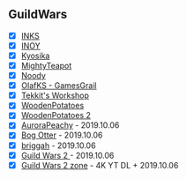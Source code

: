 ## GuildWars

- [x] [INKS](https://www.youtube.com/channel/UCbVGUvx_9SuAYrgJOzBYT7Q)
- [x] [INOY](https://www.youtube.com/channel/UCSoOx7NVJFnolqUwXZ2ghxQ)
- [x] [Kyosika](https://www.youtube.com/channel/UCdg2omrlUUYx_tnyIgNiJSg)
- [x] [MightyTeapot](https://www.youtube.com/channel/UCWXo84TV1a6XJZcDOuq6zaQ)
- [x] [Noody](https://www.youtube.com/channel/UC-QH304zT3qOQ2PKrFmngSQ)
- [x] [OlafKS - GamesGrail](https://www.youtube.com/channel/UCRn-m-2nlUUWtBkPb4gRdTg)
- [x] [Tekkit's Workshop](https://www.youtube.com/channel/UC0Feu7AF3QW-WvqRAgs1ycw)
- [x] [WoodenPotatoes  ](https://www.youtube.com/channel/UCYUY9_i44IDNOs_Ja815mlA)
- [x] [WoodenPotatoes 2](https://www.youtube.com/channel/UC07_U_mN9-gljJkwcGbifcQ)
- [x] [AuroraPeachy](https://www.youtube.com/channel/UCrzoluANZlhi24mlQVouTmg) - 2019.10.06
- [x] [Bog Otter](https://www.youtube.com/channel/UCSzOtbN2xTsI8aQPM2sMmpQ) - 2019.10.06
- [x] [briggah](https://www.youtube.com/channel/UCwtjGb3GIIiQFqh6qSjCLQQ) - 2019.10.06
- [x] [Guild Wars 2  ](https://www.youtube.com/channel/UCP_FgMqOxp_VsM0UfrL-DxA) - 2019.10.06
- [x] [Guild Wars 2 zone](https://www.youtube.com/channel/UCbHDzLNUyu_HT7nRSNjriUA) - 4K YT DL + 2019.10.06
